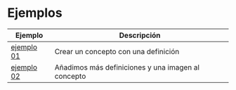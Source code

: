 
# Ejemplos

|Ejemplo  | Descripción |
|-------- |------------ |
|[ejemplo 01](01/README.md) | Crear un concepto con una definición |
|[ejemplo 02](02/README.md) | Añadimos más definiciones y una imagen al concepto |
